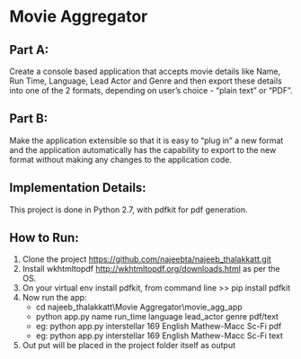 # Movie Aggregator

## Part A: 
Create a console based application that accepts movie details like Name, Run Time, Language, Lead Actor and Genre and then export these details into one of the 2 formats, depending on user’s choice - “plain text” or “PDF”.

## Part B: 
Make the application extensible so that it is easy to “plug in” a new format and the application automatically has the capability to export to the new format without making any changes to the application code.

## Implementation Details:
This project is done in Python 2.7, with pdfkit for pdf generation.

## How to Run:
1. Clone the project https://github.com/najeebta/najeeb_thalakkatt.git
2. Install wkhtmltopdf http://wkhtmltopdf.org/downloads.html as per the OS.
3. On your virtual env install pdfkit, from command line >> pip install pdfkit 
4. Now run the app:
   * cd najeeb_thalakkatt\Movie Aggregator\movie_agg_app
   * python app.py name run_time language lead_actor genre pdf/text
   * eg: python app.py interstellar 169 English Mathew-Macc Sc-Fi pdf
   * eg: python app.py interstellar 169 English Mathew-Macc Sc-Fi text
5. Out put will be placed in the project folder itself as output

